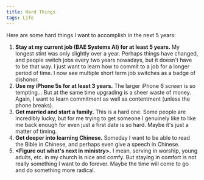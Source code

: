 ```yaml
---
title: Hard Things
tags: Life
---
```


Here are some hard things I want to accomplish in the next 5 years:

1. **Stay at my current job (BAE Systems AI) for at least 5 years.** My longest stint was only slightly over a year.
Perhaps things have changed, and people switch jobs every two years nowadays, but it doesn't have to be that way. I just want
to learn how to commit to a job for a longer period of time. I now see multiple short term job switches as a badge of dishonor.
1. **Use my iPhone 5s for at least 3 years.** The larger iPhone 6 screen is so tempting... But at the same time
upgrading is a sheer waste of money. Again, I want to learn commitment as well as contentment (unless the phone breaks).
1. **Get married and start a family.** This is a hard one. Some people are incredibly lucky, but for me trying to get someone I genuinely
like to like me back enough for even just a first date is so hard. Maybe it's just a matter of timing.
1. **Get deeper into learning Chinese.** Someday I want to be able to read the Bible in Chinese, and perhaps even give a speech
in Chinese.
1. **<Figure out what's next in ministry>.** I mean, serving in worship, young adults, etc. in my church is nice and comfy. But
staying in comfort is not really something I want to do forever. Maybe the time will come to go and do something more radical.
